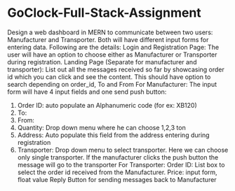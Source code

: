﻿# GoClock-Full-Stack-Assignment
Design a web dashboard in MERN to communicate between two users: Manufacturer and 
Transporter. Both will have different input forms for entering data. Following are the 
details:
Login and Registration Page: The user will have an option to choose either as 
Manufacturer or Transporter during registration.
Landing Page (Separate for manufacturer and transporter): List out all the messages 
received so far by showcasing order id which you can click and see the content. This 
should have option to search depending on order_id, To and From
For Manufacturer:
The input form will have 4 input fields and one send push button: 
1. Order ID: auto populate an Alphanumeric code (for ex: XB120)
2. To: 
3. From: 
4. Quantity: Drop down menu where he can choose 1,2,3 ton 
5. Address: Auto populate this field from the address entering during registration 
6. Transporter: Drop down menu to select transporter. Here we can choose only 
single transporter.
If the manufacturer clicks the push button the message will go to the transporter 
For Transporter: 
Order ID: List box to select the order id received from the Manufacturer.
Price: input form, float value 
Reply Button for sending messages back to Manufacturer
